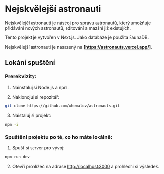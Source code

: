 # Nejskvělejší astronauti
Nejskvělejěí astronauti je nástroj pro správu astronautů, který umožňuje přidávání nových astronautů, editování a mazání již existujích.

Tento projekt je vytvořen v Next.js. Jako databáze je použita FaunaDB.

Nejskvělejší astronauti je nasazený na **[https://astronauts.vercel.app/]**.

## Lokání spuštění
### Prerekvizity:
1. Nainstaluj si Node.js a npm.

2. Naklonojuj si repozitář:
```bash
git clone https://github.com/xhemalov/astronauts.git
```
3. Naistaluj si projekt:
```bash
npm -i
```

### Spuštění projektu po té, co ho máte lokálně:
1. Spušť si server pro vývoj:

```bash
npm run dev
```

2. Otevři prohlížeč na adrase [http://localhost:3000](http://localhost:3000) a prohlédni si výsledek.
